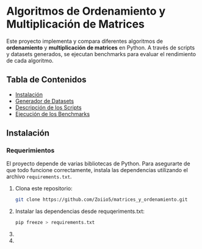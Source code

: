 # Algoritmos de Ordenamiento y Multiplicación de Matrices

Este proyecto implementa y compara diferentes algoritmos de **ordenamiento** y **multiplicación de matrices** en Python. A través de scripts y datasets generados, se ejecutan benchmarks para evaluar el rendimiento de cada algoritmo.

## Tabla de Contenidos
- [Instalación](#instalación)
- [Generador de Datasets](#generador-de-datasets)
- [Descripción de los Scripts](#descripción-de-los-scripts)
- [Ejecución de los Benchmarks](#ejecución-de-los-benchmarks)

## Instalación

### Requerimientos
El proyecto depende de varias bibliotecas de Python. Para asegurarte de que todo funcione correctamente, instala las dependencias utilizando el archivo `requirements.txt`.

1. Clona este repositorio:
   ```bash
   git clone https://github.com/Zoiio5/matrices_y_ordenamiento.git
2. Instalar las dependencias desde requqeriments.txt:
   ```bash
   pip freeze > requirements.txt
3. 
   
4. 
